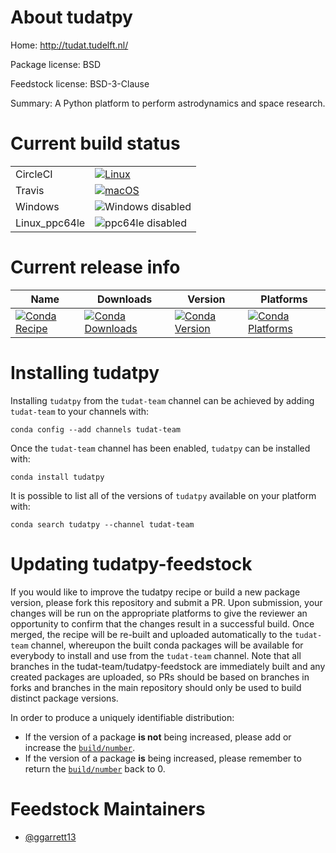 About tudatpy
=============

Home: http://tudat.tudelft.nl/

Package license: BSD

Feedstock license: BSD-3-Clause

Summary: A Python platform to perform astrodynamics and space research.



Current build status
====================


<table><tr>
    <td>CircleCI</td>
    <td>
      <a href="https://circleci.com/gh/tudat-team/tudatpy-feedstock">
        <img alt="Linux" src="https://img.shields.io/circleci/project/github/tudat-team/tudatpy-feedstock/master.svg?label=Linux">
      </a>
    </td>
  </tr><tr>
    <td>Travis</td>
    <td>
      <a href="https://travis-ci.com/tudat-team/tudatpy-feedstock">
        <img alt="macOS" src="https://img.shields.io/travis/com/tudat-team/tudatpy-feedstock/master.svg?label=macOS">
      </a>
    </td>
  </tr>
  <tr>
    <td>Windows</td>
    <td>
      <img src="https://img.shields.io/badge/Windows-disabled-lightgrey.svg" alt="Windows disabled">
    </td>
  </tr>
  <tr>
    <td>Linux_ppc64le</td>
    <td>
      <img src="https://img.shields.io/badge/ppc64le-disabled-lightgrey.svg" alt="ppc64le disabled">
    </td>
  </tr>
</table>

Current release info
====================

| Name | Downloads | Version | Platforms |
| --- | --- | --- | --- |
| [![Conda Recipe](https://img.shields.io/badge/recipe-tudatpy-green.svg)](https://anaconda.org/tudat-team/tudatpy) | [![Conda Downloads](https://img.shields.io/conda/dn/tudat-team/tudatpy.svg)](https://anaconda.org/tudat-team/tudatpy) | [![Conda Version](https://img.shields.io/conda/vn/tudat-team/tudatpy.svg)](https://anaconda.org/tudat-team/tudatpy) | [![Conda Platforms](https://img.shields.io/conda/pn/tudat-team/tudatpy.svg)](https://anaconda.org/tudat-team/tudatpy) |

Installing tudatpy
==================

Installing `tudatpy` from the `tudat-team` channel can be achieved by adding `tudat-team` to your channels with:

```
conda config --add channels tudat-team
```

Once the `tudat-team` channel has been enabled, `tudatpy` can be installed with:

```
conda install tudatpy
```

It is possible to list all of the versions of `tudatpy` available on your platform with:

```
conda search tudatpy --channel tudat-team
```




Updating tudatpy-feedstock
==========================

If you would like to improve the tudatpy recipe or build a new
package version, please fork this repository and submit a PR. Upon submission,
your changes will be run on the appropriate platforms to give the reviewer an
opportunity to confirm that the changes result in a successful build. Once
merged, the recipe will be re-built and uploaded automatically to the
`tudat-team` channel, whereupon the built conda packages will be available for
everybody to install and use from the `tudat-team` channel.
Note that all branches in the tudat-team/tudatpy-feedstock are
immediately built and any created packages are uploaded, so PRs should be based
on branches in forks and branches in the main repository should only be used to
build distinct package versions.

In order to produce a uniquely identifiable distribution:
 * If the version of a package **is not** being increased, please add or increase
   the [``build/number``](https://conda.io/docs/user-guide/tasks/build-packages/define-metadata.html#build-number-and-string).
 * If the version of a package **is** being increased, please remember to return
   the [``build/number``](https://conda.io/docs/user-guide/tasks/build-packages/define-metadata.html#build-number-and-string)
   back to 0.

Feedstock Maintainers
=====================

* [@ggarrett13](https://github.com/ggarrett13/)

